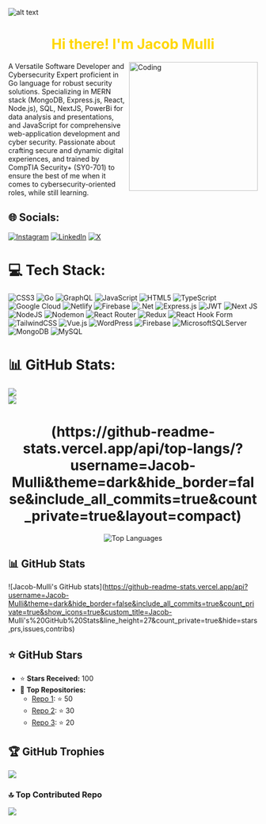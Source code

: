 ![alt text]( https://media.licdn.com/dms/image/D4E16AQGul5AnQw5sTQ/profile-displaybackgroundimage-shrink_350_1400/0/1715580632068?e=1723075200&v=beta&t=JUxBmEdxr7L0SULePcCNkn9Wc7lIxC6vS_7UzdIE7zw)


<h1 align="center" style="color:gold;">Hi there! I'm Jacob Mulli</h1>
<img align="right" alt="Coding" width="260" src="https://media.licdn.com/dms/image/D4E22AQH_eXyob8F9YA/feedshare-shrink_2048_1536/0/1680695925444?e=2147483647&v=beta&t=AwfdfHqGjVvqGW8BSV6gcXn1n6Rmaw8thAvtMCdn2gY">

A Versatile Software Developer and Cybersecurity Expert proficient in Go language for robust security solutions.
Specializing in MERN stack (MongoDB, Express.js, React, Node.js), SQL, NextJS, PowerBi for data analysis and
presentations, and JavaScript for comprehensive web-application development and cyber security. Passionate about
crafting secure and dynamic digital experiences, and trained by CompTIA Security+ (SY0-701) to ensure the best of me
when it comes to cybersecurity-oriented roles, while still learning.
  


## 🌐 Socials:
[![Instagram](https://img.shields.io/badge/Instagram-%23E4405F.svg?logo=Instagram&logoColor=white)](https://instagram.com/_am_mulli) [![LinkedIn](https://img.shields.io/badge/LinkedIn-%230077B5.svg?logo=linkedin&logoColor=white)](https://linkedin.com/in/jacobmulli) [![X](https://img.shields.io/badge/X-black.svg?logo=X&logoColor=white)](https://x.com/iam_mulli) 

# 💻 Tech Stack:
![CSS3](https://img.shields.io/badge/css3-%231572B6.svg?style=for-the-badge&logo=css3&logoColor=white) ![Go](https://img.shields.io/badge/go-%2300ADD8.svg?style=for-the-badge&logo=go&logoColor=white) ![GraphQL](https://img.shields.io/badge/-GraphQL-E10098?style=for-the-badge&logo=graphql&logoColor=white) ![JavaScript](https://img.shields.io/badge/javascript-%23323330.svg?style=for-the-badge&logo=javascript&logoColor=%23F7DF1E) ![HTML5](https://img.shields.io/badge/html5-%23E34F26.svg?style=for-the-badge&logo=html5&logoColor=white) ![TypeScript](https://img.shields.io/badge/typescript-%23007ACC.svg?style=for-the-badge&logo=typescript&logoColor=white) ![Google Cloud](https://img.shields.io/badge/GoogleCloud-%234285F4.svg?style=for-the-badge&logo=google-cloud&logoColor=white) ![Netlify](https://img.shields.io/badge/netlify-%23000000.svg?style=for-the-badge&logo=netlify&logoColor=#00C7B7) ![Firebase](https://img.shields.io/badge/firebase-%23039BE5.svg?style=for-the-badge&logo=firebase) ![.Net](https://img.shields.io/badge/.NET-5C2D91?style=for-the-badge&logo=.net&logoColor=white) ![Express.js](https://img.shields.io/badge/express.js-%23404d59.svg?style=for-the-badge&logo=express&logoColor=%2361DAFB) ![JWT](https://img.shields.io/badge/JWT-black?style=for-the-badge&logo=JSON%20web%20tokens) ![Next JS](https://img.shields.io/badge/Next-black?style=for-the-badge&logo=next.js&logoColor=white) ![NodeJS](https://img.shields.io/badge/node.js-6DA55F?style=for-the-badge&logo=node.js&logoColor=white) ![Nodemon](https://img.shields.io/badge/NODEMON-%23323330.svg?style=for-the-badge&logo=nodemon&logoColor=%BBDEAD) ![React Router](https://img.shields.io/badge/React_Router-CA4245?style=for-the-badge&logo=react-router&logoColor=white) ![Redux](https://img.shields.io/badge/redux-%23593d88.svg?style=for-the-badge&logo=redux&logoColor=white) ![React Hook Form](https://img.shields.io/badge/React%20Hook%20Form-%23EC5990.svg?style=for-the-badge&logo=reacthookform&logoColor=white) ![TailwindCSS](https://img.shields.io/badge/tailwindcss-%2338B2AC.svg?style=for-the-badge&logo=tailwind-css&logoColor=white) ![Vue.js](https://img.shields.io/badge/vue.js-%2335495e.svg?style=for-the-badge&logo=vuedotjs&logoColor=%234FC08D) ![WordPress](https://img.shields.io/badge/WordPress-%23117AC9.svg?style=for-the-badge&logo=WordPress&logoColor=white) ![Firebase](https://img.shields.io/badge/firebase-a08021?style=for-the-badge&logo=firebase&logoColor=ffcd34) ![MicrosoftSQLServer](https://img.shields.io/badge/Microsoft%20SQL%20Server-CC2927?style=for-the-badge&logo=microsoft%20sql%20server&logoColor=white) ![MongoDB](https://img.shields.io/badge/MongoDB-%234ea94b.svg?style=for-the-badge&logo=mongodb&logoColor=white) ![MySQL](https://img.shields.io/badge/mysql-4479A1.svg?style=for-the-badge&logo=mysql&logoColor=white)
# 📊 GitHub Stats:
![](https://github-readme-stats.vercel.app/api?username=Jacob-Mulli&theme=dark&hide_border=false&include_all_commits=true&count_private=true)<br/>
![](https://github-readme-streak-stats.herokuapp.com/?user=Jacob-Mulli&theme=dark&hide_border=false)<br/>

<h1 align="center" >(https://github-readme-stats.vercel.app/api/top-langs/?username=Jacob-Mulli&theme=dark&hide_border=false&include_all_commits=true&count_private=true&layout=compact) </h1>
<p align="center">
  <img src="https://github-readme-stats.vercel.app/api/top-langs/?username=Jacob-Mulli&theme=dark&hide_border=false&include_all_commits=true&count_private=true&layout=compact" alt="Top Languages">
</p>

## 📊 GitHub Stats

![Jacob-Mulli's GitHub stats](https://github-readme-stats.vercel.app/api?username=Jacob-Mulli&theme=dark&hide_border=false&include_all_commits=true&count_private=true&show_icons=true&custom_title=Jacob- Mulli's%20GitHub%20Stats&line_height=27&count_private=true&hide=stars,prs,issues,contribs)

## ⭐ GitHub Stars

- ⭐ **Stars Received:** 100
- 🌟 **Top Repositories:**
  - [Repo 1](#): ⭐ 50
  - [Repo 2](#): ⭐ 30
  - [Repo 3](#): ⭐ 20



## 🏆 GitHub Trophies
![](https://github-profile-trophy.vercel.app/?username=Jacob-Mulli&theme=radical&no-frame=true&no-bg=false&margin-w=4)

### 🔝 Top Contributed Repo
![](https://github-contributor-stats.vercel.app/api?username=Jacob-Mulli&limit=5&theme=dark&combine_all_yearly_contributions=true)

<!-- Proudly created with GPRM ( https://gprm.itsvg.in ) -->
